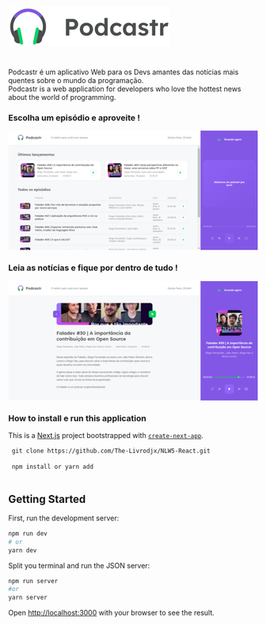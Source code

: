 # ![logo /](https://github.com/The-Livrodjx/NLW5-React/blob/master/public/logo.svg)

<br />
Podcastr é um aplicativo Web para os Devs amantes das notícias mais quentes sobre o mundo da programação.

<br />
Podcastr is a web application for developers who love the hottest news about the world of programming.

<br />

### Escolha um episódio e aproveite !

![endpoint /](https://github.com/The-Livrodjx/NLW5-React/blob/master/public/example.png)


### Leia as notícias e fique por dentro de tudo !

![endpoint /](https://github.com/The-Livrodjx/NLW5-React/blob/master/public/example2.png)




### How to install e run this application

This is a [Next.js](https://nextjs.org/) project bootstrapped with [`create-next-app`](https://github.com/vercel/next.js/tree/canary/packages/create-next-app).

```
 git clone https://github.com/The-Livrodjx/NLW5-React.git
 
 npm install or yarn add 
 
```

## Getting Started

First, run the development server:

```bash
npm run dev
# or
yarn dev
```

Split you terminal and run the JSON server:

```bash
npm run server
#or
yarn server
```

Open [http://localhost:3000](http://localhost:3000) with your browser to see the result.
